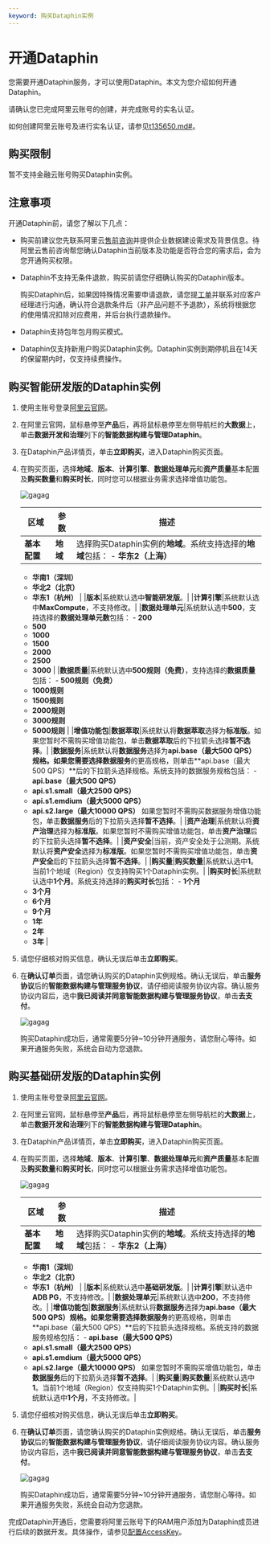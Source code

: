 ```yaml
---
keyword: 购买Dataphin实例
---
```


# 开通Dataphin

您需要开通Dataphin服务，才可以使用Dataphin。本文为您介绍如何开通Dataphin。

请确认您已完成阿里云账号的创建，并完成账号的实名认证。

如何创建阿里云账号及进行实名认证，请参见[t135650.md\#](/cn.zh-CN/准备工作/准备账号/准备阿里云账号.md)。

## 购买限制

暂不支持金融云账号购买Dataphin实例。

## 注意事项

开通Dataphin前，请您了解以下几点：

-   购买前建议您先联系阿里云[售前咨询](https://www.aliyun.com/support/95187)并提供企业数据建设需求及背景信息。待阿里云售前咨询帮您确认Dataphin当前版本及功能是否符合您的需求后，会为您开通购买权限。
-   Dataphin不支持无条件退款，购买前请您仔细确认购买的Dataphin版本。

    购买Dataphin后，如果因特殊情况需要申请退款，请您提[工单](https://selfservice.console.aliyun.com/ticket/createIndex?spm=a2c4g.11186623.2.15.45574036bbJAFz)并联系对应客户经理进行沟通，确认符合退款条件后（非产品问题不予退款），系统将根据您的使用情况扣除对应费用，并后台执行退款操作。

-   Dataphin支持包年包月购买模式。
-   Dataphin仅支持新用户购买Dataphin实例。Dataphin实例到期停机且在14天的保留期内时，仅支持续费操作。

## 购买智能研发版的Dataphin实例

1.  使用主账号登录[阿里云官网](https://www.aliyun.com)。

2.  在阿里云官网，鼠标悬停至**产品**后，再将鼠标悬停至左侧导航栏的**大数据**上，单击**数据开发和治理**列下的**智能数据构建与管理Dataphin**。

3.  在Dataphin产品详情页，单击**立即购买**，进入Dataphin购买页面。

4.  在购买页面，选择**地域**、**版本**、**计算引擎**、**数据处理单元**和**资产质量**基本配置及**购买数量**和**购买时长**，同时您可以根据业务需求选择增值功能包。

    ![gagag](https://help-static-aliyun-doc.aliyuncs.com/assets/img/zh-CN/4735300361/p312869.png)

    |区域|参数|描述|
    |--|--|--|
    |**基本配置**|**地域**|选择购买Dataphin实例的**地域**。系统支持选择的**地域**包括：     -   **华东2（上海）**
    -   **华南1（深圳）**
    -   **华北2（北京）**
    -   **华东1（杭州）** |
    |**版本**|系统默认选中**智能研发版**。|
    |**计算引擎**|系统默认选中**MaxCompute**，不支持修改。|
    |**数据处理单元**|系统默认选中**500**，支持选择的**数据处理单元数**包括：     -   **200**
    -   **500**
    -   **1000**
    -   **1500**
    -   **2000**
    -   **2500**
    -   **3000** |
    |**数据质量**|系统默认选中**500规则（免费）**，支持选择的**数据质量**包括：     -   **500规则（免费）**
    -   **1000规则**
    -   **1500规则**
    -   **2000规则**
    -   **3000规则**
    -   **5000规则** |
    |**增值功能包**|**数据萃取**|系统默认将**数据萃取**选择为**标准版**。如果您暂时不需购买增值功能包，单击**数据萃取**后的下拉箭头选择**暂不选择**。|
    |**数据服务**|系统默认将**数据服务**选择为**api.base（最大500 QPS）**规格。如果您需要选择**数据服务**的更高规格，则单击**api.base（最大500 QPS）**后的下拉箭头选择规格。系统支持的数据服务规格包括：     -   **api.base（最大500 QPS）**
    -   **api.s1.small（最大2500 QPS）**
    -   **api.s1.emdium（最大5000 QPS）**
    -   **api.s2.large（最大10000 QPS）**
如果您暂时不需购买数据服务增值功能包，单击**数据服务**后的下拉箭头选择**暂不选择**。|
    |**资产治理**|系统默认将**资产治理**选择为**标准版**。如果您暂时不需购买增值功能包，单击**资产治理**后的下拉箭头选择**暂不选择**。|
    |**资产安全**|当前，资产安全处于公测期。系统默认将**资产安全**选择为**标准版**。如果您暂时不需购买增值功能包，单击**资产安全**后的下拉箭头选择**暂不选择**。|
    |**购买量**|**购买数量**|系统默认选中**1**。当前1个地域（Region）仅支持购买1个Dataphin实例。|
    |**购买时长**|系统默认选中**1个月**。系统支持选择的**购买时长**包括：     -   **1个月**
    -   **3个月**
    -   **6个月**
    -   **9个月**
    -   **1年**
    -   **2年**
    -   **3年** |

5.  请您仔细核对购买信息，确认无误后单击**立即购买**。

6.  在**确认订单**页面，请您确认购买的Dataphin实例规格。确认无误后，单击**服务协议**后的**智能数据构建与管理服务协议**，请仔细阅读服务协议内容。确认服务协议内容后，选中**我已阅读并同意智能数据构建与管理服务协议**，单击**去支付**。

    ![gagag](https://help-static-aliyun-doc.aliyuncs.com/assets/img/zh-CN/4735300361/p312874.png)

    购买Dataphin成功后，通常需要5分钟~10分钟开通服务，请您耐心等待。如果开通服务失败，系统会自动为您退款。


## 购买基础研发版的Dataphin实例

1.  使用主账号登录[阿里云官网](https://www.aliyun.com)。

2.  在阿里云官网，鼠标悬停至**产品**后，再将鼠标悬停至左侧导航栏的**大数据**上，单击**数据开发和治理**列下的**智能数据构建与管理Dataphin**。

3.  在Dataphin产品详情页，单击**立即购买**，进入Dataphin购买页面。

4.  在购买页面，选择**地域**、**版本**、**计算引擎**、**数据处理单元**和**资产质量**基本配置及**购买数量**和**购买时长**，同时您可以根据业务需求选择增值功能包。

    ![gagag](https://help-static-aliyun-doc.aliyuncs.com/assets/img/zh-CN/2494300361/p312866.png)

    |区域|参数|描述|
    |--|--|--|
    |**基本配置**|**地域**|选择购买Dataphin实例的**地域**。系统支持选择的**地域**包括：     -   **华东2（上海）**
    -   **华南1（深圳）**
    -   **华北2（北京）**
    -   **华东1（杭州）** |
    |**版本**|系统默认选中**基础研发版**。|
    |**计算引擎**|默认选中**ADB PG**，不支持修改。|
    |**数据处理单元**|系统默认选中**200**，不支持修改。|
    |**增值功能包**|**数据服务**|系统默认将**数据服务**选择为**api.base（最大500 QPS）**规格。如果您需要选择**数据服务**的更高规格，则单击**api.base（最大500 QPS）**后的下拉箭头选择规格。系统支持的数据服务规格包括：     -   **api.base（最大500 QPS）**
    -   **api.s1.small（最大2500 QPS）**
    -   **api.s1.emdium（最大5000 QPS）**
    -   **api.s2.large（最大10000 QPS）**
如果您暂时不需购买增值功能包，单击**数据服务**后的下拉箭头选择**暂不选择**。|
    |**购买量**|**购买数量**|系统默认选中**1**。当前1个地域（Region）仅支持购买1个Dataphin实例。|
    |**购买时长**|系统默认选中**1个月**，不支持修改。|

5.  请您仔细核对购买信息，确认无误后单击**立即购买**。

6.  在**确认订单**页面，请您确认购买的Dataphin实例规格。确认无误后，单击**服务协议**后的**智能数据构建与管理服务协议**，请仔细阅读服务协议内容。确认服务协议内容后，选中**我已阅读并同意智能数据构建与管理服务协议**，单击**去支付**。

    ![gagag](https://help-static-aliyun-doc.aliyuncs.com/assets/img/zh-CN/4735300361/p312858.png)

    购买Dataphin成功后，通常需要5分钟~10分钟开通服务，请您耐心等待。如果开通服务失败，系统会自动为您退款。


完成Dataphin开通后，您需要将阿里云账号下的RAM用户添加为Dataphin成员进行后续的数据开发。具体操作，请参见[配置AccessKey](/cn.zh-CN/准备工作/配置AccessKey.md)。

